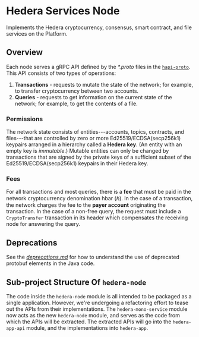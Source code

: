 # Hedera Services Node

Implements the Hedera cryptocurrency, consensus, smart contract, and file
services on the Platform.

## Overview

Each node serves a gRPC API defined by the _*.proto_ files in the
[`hapi-proto`](https://github.com/hashgraph/hedera-protobufs-java/tree/main/src/main/proto). This
API consists of two types of operations:

1. **Transactions** - requests to mutate the state of the network; for example,
to transfer cryptocurrency between two accounts.
2. **Queries** - requests to get information on the current state of the network; for
example, to get the contents of a file.

### Permissions
The network state consists of entities---accounts, topics, contracts, and files---that
are controlled by zero or more Ed25519/ECDSA(secp256k1) keypairs arranged in a hierarchy called
a **Hedera key**. (An entity with an empty key is _immutable_.) Mutable entities
can only be changed by transactions that are signed by the private keys of a
sufficient subset of the Ed25519/ECDSA(secp256k1) keypairs in their Hedera key.

### Fees
For all transactions and most queries, there is a **fee** that
must be paid in the network cryptocurrency denomination hbar (ℏ). In the
case of a transaction, the network charges the fee to the **payer account**
originating the transaction. In the case of a non-free query, the request
must include a `CryptoTransfer` transaction in its header which
compensates the receiving node for answering the query.

## Deprecations

See the [_deprecations.md_](deprecations.md) for how to understand the use of
deprecated protobuf elements in the Java code.

## Sub-project Structure Of `hedera-node`

The code inside the `hedera-node` module is all intended to be packaged as 
a single application. However, we're undergoing a refactoring effort to 
tease out the APIs from their implementations. The `hedera-mono-service` 
module now acts as the new `hedera-node` module, and serves as the code from 
which the APIs will be extracted. The extracted APIs will go into the 
`hedera-app-api` module, and the implementations into `hedera-app`.  